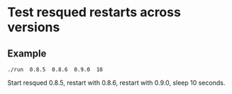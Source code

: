 # Test resqued restarts across versions

## Example

    ./run  0.8.5  0.8.6  0.9.0  10

Start resqued 0.8.5, restart with 0.8.6, restart with 0.9.0, sleep 10 seconds.
